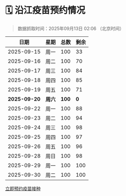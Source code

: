 # 🗓️ 沿江疫苗预约情况

> 数据抓取时间：2025年09月13日 02:06 （北京时间）

| 日期 | 星期 | 总数 | 剩余 |
|------|------|------|------|
| 2025-09-15 | 周一 | 100 | 33 |
| 2025-09-16 | 周二 | 100 | 70 |
| 2025-09-17 | 周三 | 100 | 84 |
| 2025-09-18 | 周四 | 100 | 85 |
| 2025-09-19 | 周五 | 100 | 71 |
| **2025-09-20** | **周六** | **100** | **0** |
| 2025-09-22 | 周一 | 100 | 88 |
| 2025-09-23 | 周二 | 100 | 94 |
| 2025-09-24 | 周三 | 100 | 98 |
| 2025-09-25 | 周四 | 100 | 97 |
| 2025-09-26 | 周五 | 100 | 96 |
| 2025-09-28 | 周日 | 100 | 98 |
| 2025-09-29 | 周一 | 100 | 100 |
| 2025-09-30 | 周二 | 100 | 100 |


<div class="button-container">
<a class="btn" href="http://yfzweb.ishequ.net/#/login" target="_blank">立即预约疫苗接种</a>
</div>
